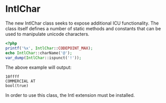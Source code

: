 # IntlChar

The new IntlChar class seeks to expose additional ICU functionality. The class itself defines a number of static methods and constants that can be used to manipulate unicode characters.

```php
<?php
printf('%x', IntlChar::CODEPOINT_MAX);
echo IntlChar::charName('@');
var_dump(IntlChar::ispunct('!'));
```

The above example will output:

```
10ffff
COMMERCIAL AT
bool(true)
```

In order to use this class, the Intl extension must be installed.

